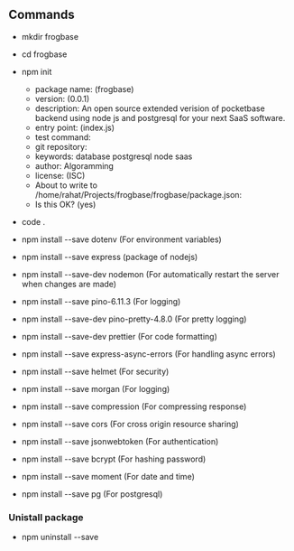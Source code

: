 ## Commands

- mkdir frogbase
- cd frogbase
- npm init
  - package name: (frogbase)
  - version: (0.0.1)
  - description: An open source extended verision of pocketbase backend using node js and postgresql for your next SaaS software.
  - entry point: (index.js)
  - test command:
  - git repository:
  - keywords: database postgresql node saas
  - author: Algoramming
  - license: (ISC)
  - About to write to /home/rahat/Projects/frogbase/frogbase/package.json:
  - Is this OK? (yes)
- code .

- npm install --save dotenv (For environment variables)
- npm install --save express (package of nodejs)
- npm install --save-dev nodemon (For automatically restart the server when changes are made)
- npm install --save pino-6.11.3 (For logging)
- npm install --save-dev pino-pretty-4.8.0 (For pretty logging)
- npm install --save-dev prettier (For code formatting)
- npm install --save express-async-errors (For handling async errors)
- npm install --save helmet (For security)
- npm install --save morgan (For logging)
- npm install --save compression (For compressing response)
- npm install --save cors (For cross origin resource sharing)
- npm install --save jsonwebtoken (For authentication)
- npm install --save bcrypt (For hashing password)
- npm install --save moment (For date and time)
- npm install --save pg (For postgresql)

### Unistall package

- npm uninstall --save <package-name>
